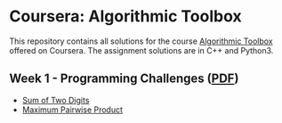 # Coursera: Algorithmic Toolbox

This repository contains all solutions for the course [Algorithmic Toolbox](https://www.coursera.org/learn/algorithmic-toolbox) offered on Coursera. The assignment solutions are in C++ and Python3.

## Week 1 - Programming Challenges ([PDF](/Assignments/week1_programming_challenges.pdf))
* [Sum of Two Digits](https://github.com/RamzanShahidkhan/algorithmic-toolbox/blob/08a48249d5200bdaacb52cad44f81136a49e5610/week1_programming_challenges/1_sum_of_two_digits/APlusB.cpp)
* [Maximum Pairwise Product](https://github.com/RamzanShahidkhan/algorithmic-toolbox/blob/9c578d60ad8a1f4adb30a96bc99109908ac62b4a/week1_programming_challenges/2_maximum_pairwise_product/max_pairwise_product.cpp)
